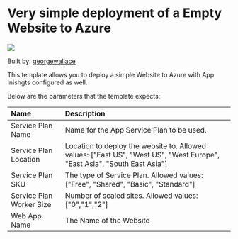 # Very simple deployment of a Empty Website to Azure 

<a href="https://portal.azure.com/#create/Microsoft.Template/uri/https%3A%2F%2Fraw.githubusercontent.com%2Fgeorgewallace%2Fazril302templates%2Fmaster%2FAzureWebsite%2Fazuredeploy.json" target="_blank">
    <img src="http://azuredeploy.net/deploybutton.png"/>
</a>

Built by: [georgewallace](https://github.com/georgewallace)

This template allows you to deploy a simple Website to Azure with App Inishgts configured as well. 

Below are the parameters that the template expects: 

| Name   | Description    |
|:--- |:---|
| Service Plan Name  | Name for the App Service Plan to be used. |
| Service Plan Location  | Location to deploy the website to. Allowed values: ["East US", "West US", "West Europe", "East Asia", "South East Asia"]  |
| Service Plan SKU  | The type of Service Plan. Allowed values: ["Free", "Shared", "Basic", "Standard"]  |
| Service Plan Worker Size  | Number of scaled sites. Allowed values: ["0","1","2"] |
| Web App Name  | The Name of the Website |

